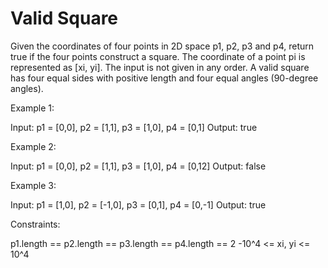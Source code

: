 # Valid Square

Given the coordinates of four points in 2D space p1, p2, p3 and p4, return true if the four points construct a square.
The coordinate of a point pi is represented as [xi, yi]. The input is not given in any order.
A valid square has four equal sides with positive length and four equal angles (90-degree angles).

Example 1:

Input: p1 = [0,0], p2 = [1,1], p3 = [1,0], p4 = [0,1]
Output: true

Example 2:

Input: p1 = [0,0], p2 = [1,1], p3 = [1,0], p4 = [0,12]
Output: false

Example 3:

Input: p1 = [1,0], p2 = [-1,0], p3 = [0,1], p4 = [0,-1]
Output: true

Constraints:

p1.length == p2.length == p3.length == p4.length == 2
-10^4 <= xi, yi <= 10^4
